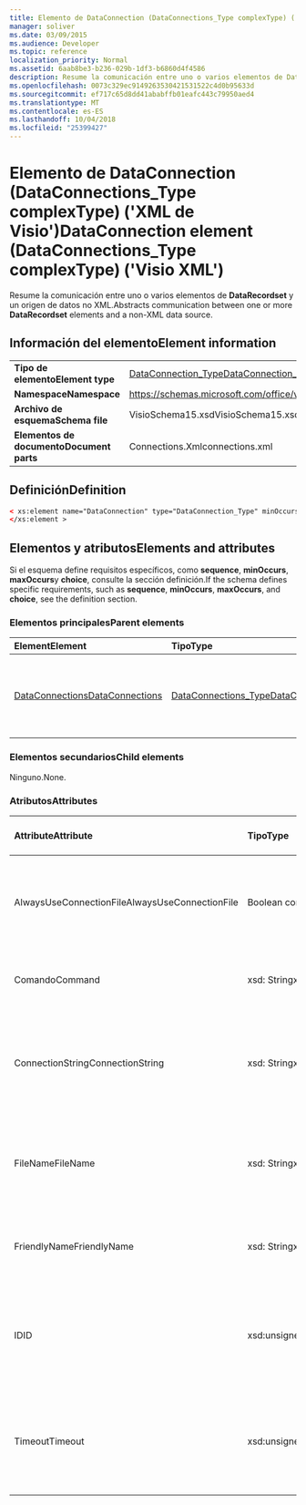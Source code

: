 ```yaml
---
title: Elemento de DataConnection (DataConnections_Type complexType) ('XML de Visio')
manager: soliver
ms.date: 03/09/2015
ms.audience: Developer
ms.topic: reference
localization_priority: Normal
ms.assetid: 6aab8be3-b236-029b-1df3-b6860d4f4586
description: Resume la comunicación entre uno o varios elementos de DataRecordset y un origen de datos no XML.
ms.openlocfilehash: 0073c329ec9149263530421531522c4d0b95633d
ms.sourcegitcommit: ef717c65d8dd41ababffb01eafc443c79950aed4
ms.translationtype: MT
ms.contentlocale: es-ES
ms.lasthandoff: 10/04/2018
ms.locfileid: "25399427"
---
```

# <a name="dataconnection-element-dataconnectionstype-complextype-visio-xml"></a><span data-ttu-id="a4312-103">Elemento de DataConnection (DataConnections_Type complexType) ('XML de Visio')</span><span class="sxs-lookup"><span data-stu-id="a4312-103">DataConnection element (DataConnections_Type complexType) ('Visio XML')</span></span>

<span data-ttu-id="a4312-104">Resume la comunicación entre uno o varios elementos de **DataRecordset** y un origen de datos no XML.</span><span class="sxs-lookup"><span data-stu-id="a4312-104">Abstracts communication between one or more **DataRecordset** elements and a non-XML data source.</span></span> 
  
## <a name="element-information"></a><span data-ttu-id="a4312-105">Información del elemento</span><span class="sxs-lookup"><span data-stu-id="a4312-105">Element information</span></span>

|||
|:-----|:-----|
|<span data-ttu-id="a4312-106">**Tipo de elemento**</span><span class="sxs-lookup"><span data-stu-id="a4312-106">**Element type**</span></span> <br/> |[<span data-ttu-id="a4312-107">DataConnection_Type</span><span class="sxs-lookup"><span data-stu-id="a4312-107">DataConnection_Type</span></span>](dataconnection_type-complextypevisio-xml.md) <br/> |
|<span data-ttu-id="a4312-108">**Namespace**</span><span class="sxs-lookup"><span data-stu-id="a4312-108">**Namespace**</span></span> <br/> |https://schemas.microsoft.com/office/visio/2012/main  <br/> |
|<span data-ttu-id="a4312-109">**Archivo de esquema**</span><span class="sxs-lookup"><span data-stu-id="a4312-109">**Schema file**</span></span> <br/> |<span data-ttu-id="a4312-110">VisioSchema15.xsd</span><span class="sxs-lookup"><span data-stu-id="a4312-110">VisioSchema15.xsd</span></span>  <br/> |
|<span data-ttu-id="a4312-111">**Elementos de documento**</span><span class="sxs-lookup"><span data-stu-id="a4312-111">**Document parts**</span></span> <br/> |<span data-ttu-id="a4312-112">Connections.Xml</span><span class="sxs-lookup"><span data-stu-id="a4312-112">connections.xml</span></span>  <br/> |
   
## <a name="definition"></a><span data-ttu-id="a4312-113">Definición</span><span class="sxs-lookup"><span data-stu-id="a4312-113">Definition</span></span>

```XML
< xs:element name="DataConnection" type="DataConnection_Type" minOccurs="1" maxOccurs="unbounded" >
</xs:element >
```

## <a name="elements-and-attributes"></a><span data-ttu-id="a4312-114">Elementos y atributos</span><span class="sxs-lookup"><span data-stu-id="a4312-114">Elements and attributes</span></span>

<span data-ttu-id="a4312-115">Si el esquema define requisitos específicos, como **sequence**, **minOccurs**, **maxOccurs**y **choice**, consulte la sección definición.</span><span class="sxs-lookup"><span data-stu-id="a4312-115">If the schema defines specific requirements, such as **sequence**, **minOccurs**, **maxOccurs**, and **choice**, see the definition section.</span></span> 
  
### <a name="parent-elements"></a><span data-ttu-id="a4312-116">Elementos principales</span><span class="sxs-lookup"><span data-stu-id="a4312-116">Parent elements</span></span>

|<span data-ttu-id="a4312-117">**Element**</span><span class="sxs-lookup"><span data-stu-id="a4312-117">**Element**</span></span>|<span data-ttu-id="a4312-118">**Tipo**</span><span class="sxs-lookup"><span data-stu-id="a4312-118">**Type**</span></span>|<span data-ttu-id="a4312-119">**Descripción**</span><span class="sxs-lookup"><span data-stu-id="a4312-119">**Description**</span></span>|
|:-----|:-----|:-----|
|[<span data-ttu-id="a4312-120">DataConnections</span><span class="sxs-lookup"><span data-stu-id="a4312-120">DataConnections</span></span>](dataconnections-elementvisio-xml.md) <br/> |[<span data-ttu-id="a4312-121">DataConnections_Type</span><span class="sxs-lookup"><span data-stu-id="a4312-121">DataConnections_Type</span></span>](dataconnections_type-complextypevisio-xml.md) <br/> |<span data-ttu-id="a4312-122">Contiene los elementos de **DataConnection** para el documento.</span><span class="sxs-lookup"><span data-stu-id="a4312-122">Contains the **DataConnection** elements for the document.</span></span>  <br/> |
   
### <a name="child-elements"></a><span data-ttu-id="a4312-123">Elementos secundarios</span><span class="sxs-lookup"><span data-stu-id="a4312-123">Child elements</span></span>

<span data-ttu-id="a4312-124">Ninguno.</span><span class="sxs-lookup"><span data-stu-id="a4312-124">None.</span></span>
  
### <a name="attributes"></a><span data-ttu-id="a4312-125">Atributos</span><span class="sxs-lookup"><span data-stu-id="a4312-125">Attributes</span></span>

|<span data-ttu-id="a4312-126">**Attribute**</span><span class="sxs-lookup"><span data-stu-id="a4312-126">**Attribute**</span></span>|<span data-ttu-id="a4312-127">**Tipo**</span><span class="sxs-lookup"><span data-stu-id="a4312-127">**Type**</span></span>|<span data-ttu-id="a4312-128">**Obligatorio**</span><span class="sxs-lookup"><span data-stu-id="a4312-128">**Required**</span></span>|<span data-ttu-id="a4312-129">**Descripción**</span><span class="sxs-lookup"><span data-stu-id="a4312-129">**Description**</span></span>|<span data-ttu-id="a4312-130">**Valores posibles**</span><span class="sxs-lookup"><span data-stu-id="a4312-130">**Possible values**</span></span>|
|:-----|:-----|:-----|:-----|:-----|
|<span data-ttu-id="a4312-131">AlwaysUseConnectionFile</span><span class="sxs-lookup"><span data-stu-id="a4312-131">AlwaysUseConnectionFile</span></span>  <br/> |<span data-ttu-id="a4312-132">Boolean con tipo</span><span class="sxs-lookup"><span data-stu-id="a4312-132">xsd:boolean</span></span>  <br/> |<span data-ttu-id="a4312-133">opcional</span><span class="sxs-lookup"><span data-stu-id="a4312-133">optional</span></span>  <br/> |<span data-ttu-id="a4312-134">El valor predeterminado es false.</span><span class="sxs-lookup"><span data-stu-id="a4312-134">The default value is false.</span></span> <span data-ttu-id="a4312-135">Para obtener más información, vea los Comentarios.</span><span class="sxs-lookup"><span data-stu-id="a4312-135">See Remarks for more information.</span></span>  <br/> |<span data-ttu-id="a4312-136">Valores del tipo Boolean con tipo.</span><span class="sxs-lookup"><span data-stu-id="a4312-136">Values of the xsd:boolean type.</span></span>  <br/> |
|<span data-ttu-id="a4312-137">Comando</span><span class="sxs-lookup"><span data-stu-id="a4312-137">Command</span></span>  <br/> |<span data-ttu-id="a4312-138">xsd: String</span><span class="sxs-lookup"><span data-stu-id="a4312-138">xsd:string</span></span>  <br/> |<span data-ttu-id="a4312-139">opcional</span><span class="sxs-lookup"><span data-stu-id="a4312-139">optional</span></span>  <br/> |<span data-ttu-id="a4312-140">La cadena de comando utilizada para consultar el origen de datos.</span><span class="sxs-lookup"><span data-stu-id="a4312-140">The command string used to query the data source.</span></span>  <br/> |<span data-ttu-id="a4312-141">Valores del tipo XSD: String.</span><span class="sxs-lookup"><span data-stu-id="a4312-141">Values of the xsd:string type.</span></span>  <br/> |
|<span data-ttu-id="a4312-142">ConnectionString</span><span class="sxs-lookup"><span data-stu-id="a4312-142">ConnectionString</span></span>  <br/> |<span data-ttu-id="a4312-143">xsd: String</span><span class="sxs-lookup"><span data-stu-id="a4312-143">xsd:string</span></span>  <br/> |<span data-ttu-id="a4312-144">opcional</span><span class="sxs-lookup"><span data-stu-id="a4312-144">optional</span></span>  <br/> |<span data-ttu-id="a4312-145">La cadena de conexión que define los parámetros necesarios para conectarse a un origen de datos.</span><span class="sxs-lookup"><span data-stu-id="a4312-145">The connection string that defines the parameters necessary to connect to a data source.</span></span>  <br/> |<span data-ttu-id="a4312-146">Valores del tipo XSD: String.</span><span class="sxs-lookup"><span data-stu-id="a4312-146">Values of the xsd:string type.</span></span>  <br/> |
|<span data-ttu-id="a4312-147">FileName</span><span class="sxs-lookup"><span data-stu-id="a4312-147">FileName</span></span>  <br/> |<span data-ttu-id="a4312-148">xsd: String</span><span class="sxs-lookup"><span data-stu-id="a4312-148">xsd:string</span></span>  <br/> |<span data-ttu-id="a4312-149">necesario</span><span class="sxs-lookup"><span data-stu-id="a4312-149">required</span></span>  <br/> |<span data-ttu-id="a4312-150">El nombre del archivo de conexión.</span><span class="sxs-lookup"><span data-stu-id="a4312-150">The name of the connection file.</span></span> <span data-ttu-id="a4312-151">Para obtener más información, vea los Comentarios.</span><span class="sxs-lookup"><span data-stu-id="a4312-151">See Remarks for more information.</span></span>  <br/> |<span data-ttu-id="a4312-152">Valores del tipo XSD: String.</span><span class="sxs-lookup"><span data-stu-id="a4312-152">Values of the xsd:string type.</span></span>  <br/> |
|<span data-ttu-id="a4312-153">FriendlyName</span><span class="sxs-lookup"><span data-stu-id="a4312-153">FriendlyName</span></span>  <br/> |<span data-ttu-id="a4312-154">xsd: String</span><span class="sxs-lookup"><span data-stu-id="a4312-154">xsd:string</span></span>  <br/> |<span data-ttu-id="a4312-155">opcional</span><span class="sxs-lookup"><span data-stu-id="a4312-155">optional</span></span>  <br/> |<span data-ttu-id="a4312-156">Un nombre proporcionado por el usuario para la conexión de datos.</span><span class="sxs-lookup"><span data-stu-id="a4312-156">A user provided name for the data connection.</span></span>  <br/> |<span data-ttu-id="a4312-157">Valores del tipo XSD: String.</span><span class="sxs-lookup"><span data-stu-id="a4312-157">Values of the xsd:string type.</span></span>  <br/> |
|<span data-ttu-id="a4312-158">ID</span><span class="sxs-lookup"><span data-stu-id="a4312-158">ID</span></span>  <br/> |<span data-ttu-id="a4312-159">xsd:unsignedInt</span><span class="sxs-lookup"><span data-stu-id="a4312-159">xsd:unsignedInt</span></span>  <br/> |<span data-ttu-id="a4312-160">necesario</span><span class="sxs-lookup"><span data-stu-id="a4312-160">required</span></span>  <br/> |<span data-ttu-id="a4312-161">Identificador asignado por Visio para una conexión determinada, única dentro del documento.</span><span class="sxs-lookup"><span data-stu-id="a4312-161">The ID assigned by Visio for a given connection, unique within the document.</span></span>  <br/> |<span data-ttu-id="a4312-162">Valores del tipo xsd:unsignedInt.</span><span class="sxs-lookup"><span data-stu-id="a4312-162">Values of the xsd:unsignedInt type.</span></span>  <br/> |
|<span data-ttu-id="a4312-163">Timeout</span><span class="sxs-lookup"><span data-stu-id="a4312-163">Timeout</span></span>  <br/> |<span data-ttu-id="a4312-164">xsd:unsignedInt</span><span class="sxs-lookup"><span data-stu-id="a4312-164">xsd:unsignedInt</span></span>  <br/> |<span data-ttu-id="a4312-165">opcional</span><span class="sxs-lookup"><span data-stu-id="a4312-165">optional</span></span>  <br/> |<span data-ttu-id="a4312-166">El tiempo de espera en minutos al intentar establecer una conexión antes de terminar el intento.</span><span class="sxs-lookup"><span data-stu-id="a4312-166">The wait time in minutes while trying to establish a connection before terminating the attempt.</span></span>  <br/> |<span data-ttu-id="a4312-167">Valores del tipo xsd:unsignedInt.</span><span class="sxs-lookup"><span data-stu-id="a4312-167">Values of the xsd:unsignedInt type.</span></span>  <br/> |
   

